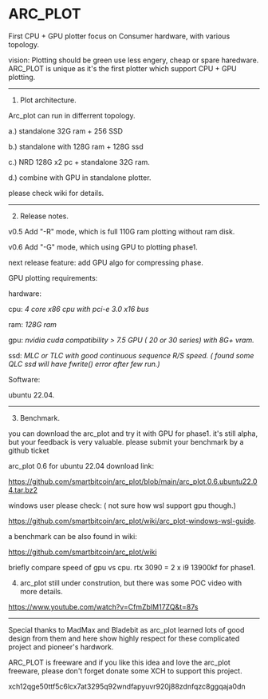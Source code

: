 # ARC_PLOT
First CPU + GPU plotter focus on Consumer hardware, with various topology.

vision:
Plotting should be green use less engery, cheap or spare haredware.
ARC_PLOT is unique as it's the first plotter which support CPU + GPU plotting.

-----------------------------------------------------------------------------------------------------------
1. Plot architecture.

Arc_plot can run in differrent topology.

a.) standalone 32G ram + 256 SSD

b.) standalone with 128G ram + 128G ssd

c.) NRD 128G x2 pc + standalone 32G ram.

d.) combine with GPU in standalone plotter.

please check wiki for details.

-----------------------------------------------------------------------------------------------------------
2. Release notes.

v0.5 Add "-R" mode, which is full 110G ram plotting without ram disk.

v0.6 Add "-G" mode, which using GPU to plotting phase1.

next release feature: add GPU algo for compressing phase.

GPU plotting requirements:

hardware:

cpu: *4 core x86 cpu with pci-e 3.0 x16 bus*

ram: *128G ram*

gpu: *nvidia cuda compatibility > 7.5 GPU ( 20 or 30 series) with 8G+ vram.*

ssd: *MLC or TLC with good continuous sequence R/S speed. ( found some QLC ssd will have fwrite() error after few run.)*

Software:

ubuntu 22.04.


-----------------------------------------------------------------------------------------------------------
3. Benchmark.

you can download the arc_plot and try it with GPU for phase1. it's still alpha, but your feedback is very valuable.
please submit your benchmark by a github ticket 

arc_plot 0.6 for ubuntu 22.04 download link:

https://github.com/smartbitcoin/arc_plot/blob/main/arc_plot.0.6.ubuntu22.04.tar.bz2

windows user please check: ( not sure how wsl support gpu though.)

https://github.com/smartbitcoin/arc_plot/wiki/arc_plot-windows-wsl-guide.

a benchmark can be also found in wiki:

https://github.com/smartbitcoin/arc_plot/wiki

briefly compare speed of gpu vs cpu.  rtx 3090 = 2 x i9 13900kf for phase1.

4. arc_plot still under constrution, but there was some POC video with more details.

https://www.youtube.com/watch?v=CfmZbIM17ZQ&t=87s


-----------------------------------------------------------------------------------------------------------

Special thanks to MadMax and Bladebit as arc_plot learned lots of good design from them and here show highly respect for these complicated project and pioneer's hardwork.

ARC_PLOT is freeware and if you like this idea and love the arc_plot freeware, please don't forget donate some XCH to support this project.

xch12qge50ttf5c6lcx7at3295q92wndfapyuvr920j88zdnfqzc8ggqaja0dn

